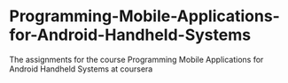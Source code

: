 Programming-Mobile-Applications-for-Android-Handheld-Systems
============================================================

The assignments for the course Programming Mobile Applications for Android Handheld Systems at coursera
